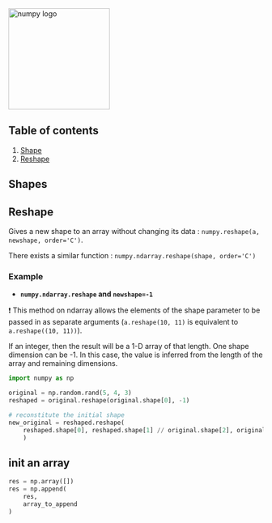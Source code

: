 <img width="200" alt="numpy logo" src="https://user-images.githubusercontent.com/62952163/205486279-904df348-9fc8-4d39-97e2-b7152e235e75.png">  


## Table of contents
1. [Shape](#shape)
2. [Reshape](#reshape)

## Shapes <a name='shape'></a>


## Reshape <a name='reshape'></a>
Gives a new shape to an array without changing its data : `numpy.reshape(a, newshape, order='C')`.

There exists a similar function : `numpy.ndarray.reshape(shape, order='C')`

### Example 
- __`numpy.ndarray.reshape` and `newshape=-1`__ 

❗ This method on ndarray allows the elements of the shape parameter to be passed in as separate arguments (`a.reshape(10, 11)` is equivalent to `a.reshape((10, 11))`).

If an integer, then the result will be a 1-D array of that length. 
One shape dimension can be -1.
In this case, the value is inferred from the length of the array and remaining dimensions.

```python
import numpy as np

original = np.random.rand(5, 4, 3)
reshaped = original.reshape(original.shape[0], -1)  

# reconstitute the initial shape
new_original = reshaped.reshape(
    reshaped.shape[0], reshaped.shape[1] // original.shape[2], original.shape[2]
    )
```
## init an array
```python
res = np.array([])
res = np.append(
    res,
    array_to_append
)
```